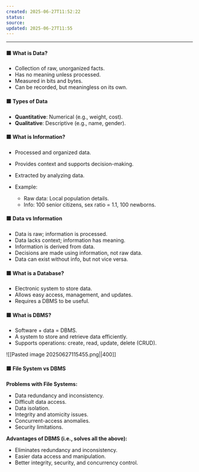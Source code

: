 ```yaml
---
created: 2025-06-27T11:52:22
status: 
source: 
updated: 2025-06-27T11:55
---
```

---

#### 🟩 What is Data?

* Collection of raw, unorganized facts.
* Has no meaning unless processed.
* Measured in bits and bytes.
* Can be recorded, but meaningless on its own.

#### 🟩 Types of Data

* **Quantitative**: Numerical (e.g., weight, cost).
* **Qualitative**: Descriptive (e.g., name, gender).

#### 🟩 What is Information?

* Processed and organized data.
* Provides context and supports decision-making.
* Extracted by analyzing data.
* Example:

  * Raw data: Local population details.
  * Info: 100 senior citizens, sex ratio = 1.1, 100 newborns.

#### 🟩 Data vs Information

* Data is raw; information is processed.
* Data lacks context; information has meaning.
* Information is derived from data.
* Decisions are made using information, not raw data.
* Data can exist without info, but not vice versa.

#### 🟩 What is a Database?

* Electronic system to store data.
* Allows easy access, management, and updates.
* Requires a DBMS to be useful.

#### 🟩 What is DBMS?

* Software + data = DBMS.
* A system to store and retrieve data efficiently.
* Supports operations: create, read, update, delete (CRUD).

![[Pasted image 20250627115455.png||400]]

#### 🟩 File System vs DBMS

**Problems with File Systems:**

* Data redundancy and inconsistency.
* Difficult data access.
* Data isolation.
* Integrity and atomicity issues.
* Concurrent-access anomalies.
* Security limitations.

**Advantages of DBMS (i.e., solves all the above):**

* Eliminates redundancy and inconsistency.
* Easier data access and manipulation.
* Better integrity, security, and concurrency control.

